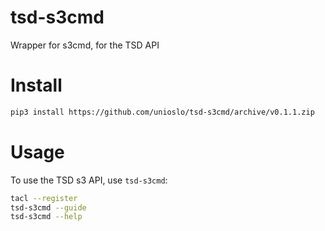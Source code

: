 # tsd-s3cmd

Wrapper for s3cmd, for the TSD API

# Install

```bash
pip3 install https://github.com/unioslo/tsd-s3cmd/archive/v0.1.1.zip
```

# Usage

To use the TSD s3 API, use `tsd-s3cmd`:

```bash
tacl --register
tsd-s3cmd --guide
tsd-s3cmd --help
```
